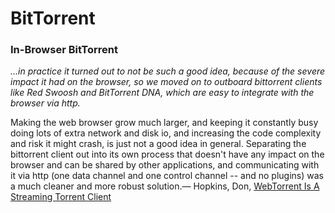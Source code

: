 <link href="index.css" rel="stylesheet"></link>

BitTorrent
==========

### In-Browser BitTorrent

<quote><cite>...in practice it turned out to not be such a good idea, because of the severe impact it had on the browser, so we moved on to outboard bittorrent clients like Red Swoosh and BitTorrent DNA, which are easy to integrate with the browser via http.

Making the web browser grow much larger, and keeping it constantly busy doing lots of extra network and disk io, and increasing the code complexity and risk it might crash, is just not a good idea in general. Separating the bittorrent client out into its own process that doesn't have any impact on the browser and can be shared by other applications, and communicating with it via http (one data channel and one control channel -- and no plugins) was a much cleaner and more robust solution.</cite><span>— <author>Hopkins, Don</author>, <book><a href='http://www.reddit.com/r/programming/comments/2g7yqf/webtorrent_is_a_streaming_torrent_client_that/'>WebTorrent Is A Streaming Torrent Client</a></book></span></quote>
